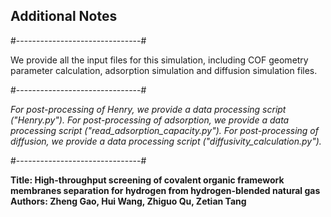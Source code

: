 ## Additional Notes

#-------------------------------#

We provide all the input files for this simulation,
including COF geometry parameter calculation, 
adsorption simulation and diffusion simulation files.

#-------------------------------#


*For post-processing of Henry, we provide a data processing script ("Henry.py").*
*For post-processing of adsorption, we provide a data processing script ("read_adsorption_capacity.py").*
*For post-processing of diffusion, we provide a data processing script ("diffusivity_calculation.py").*

#-------------------------------#

**Title: High-throughput screening of covalent organic framework membranes separation for hydrogen from hydrogen-blended natural gas**
**Authors: Zheng Gao, Hui Wang, Zhiguo Qu, Zetian Tang**
